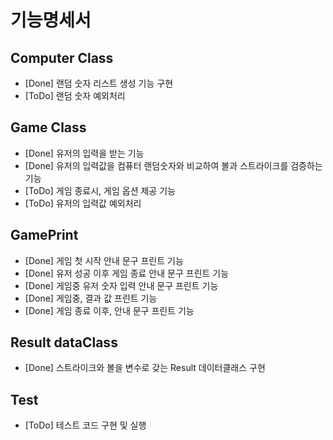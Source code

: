 # 기능명세서

## Computer Class
- [Done] 랜덤 숫자 리스트 생성 기능 구현
- [ToDo] 랜덤 숫자 예외처리

## Game Class
- [Done] 유저의 입력을 받는 기능
- [Done] 유저의 입력값을 컴퓨터 랜덤숫자와 비교하여 볼과 스트라이크를 검증하는 기능
- [ToDo] 게임 종료시, 게임 옵션 제공 기능
- [ToDo] 유저의 입력값 예외처리

## GamePrint
- [Done] 게임 첫 시작 안내 문구 프린트 기능
- [Done] 유저 성공 이후 게임 종료 안내 문구 프린트 기능
- [Done] 게임중 유저 숫자 입력 안내 문구 프린트 기능
- [Done] 게임중, 결과 값 프린트 기능
- [Done] 게임 종료 이후, 안내 문구 프린트 기능

## Result dataClass
- [Done] 스트라이크와 볼을 변수로 갖는 Result 데이터클래스 구현

## Test
- [ToDo] 테스트 코드 구현 및 실행
